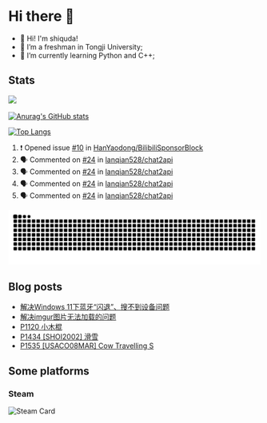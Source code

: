 # Hi there 👋

- 👋 Hi! I'm shiquda!
- 📖 I’m a freshman in Tongji University;
- 🌱 I’m currently learning Python and C++;

## Stats

![](https://komarev.com/ghpvc/?username=shiquda)

[![Anurag's GitHub stats](https://github-readme-stats.vercel.app/api?username=shiquda&theme=vue-dark&show_icons=true)](https://github.com/anuraghazra/github-readme-stats)

[![Top Langs](https://github-readme-stats.vercel.app/api/top-langs/?username=shiquda&theme=vue-dark&show_icons=true&hide=SCSS)](https://github.com/anuraghazra/github-readme-stats)

<!--START_SECTION:activity-->
1. ❗ Opened issue [#10](https://github.com/HanYaodong/BilibiliSponsorBlock/issues/10) in [HanYaodong/BilibiliSponsorBlock](https://github.com/HanYaodong/BilibiliSponsorBlock)
2. 🗣 Commented on [#24](https://github.com/lanqian528/chat2api/issues/24#issuecomment-2164858499) in [lanqian528/chat2api](https://github.com/lanqian528/chat2api)
3. 🗣 Commented on [#24](https://github.com/lanqian528/chat2api/issues/24#issuecomment-2161186530) in [lanqian528/chat2api](https://github.com/lanqian528/chat2api)
4. 🗣 Commented on [#24](https://github.com/lanqian528/chat2api/issues/24#issuecomment-2161067402) in [lanqian528/chat2api](https://github.com/lanqian528/chat2api)
5. 🗣 Commented on [#24](https://github.com/lanqian528/chat2api/issues/24#issuecomment-2160980766) in [lanqian528/chat2api](https://github.com/lanqian528/chat2api)
<!--END_SECTION:activity-->

<picture>
  <source media="(prefers-color-scheme: dark)" srcset="https://raw.githubusercontent.com/shiquda/shiquda/output/github-contribution-grid-snake-dark.svg">
  <source media="(prefers-color-scheme: light)" srcset="https://raw.githubusercontent.com/shiquda/shiquda/output/github-contribution-grid-snake.svg">
  <img alt="github contribution grid snake animation" src="https://raw.githubusercontent.com/shiquda/shiquda/output/github-contribution-grid-snake.svg">
</picture>

## Blog posts
<!-- BLOG-POST-LIST:START -->
- [解决Windows 11下蓝牙“闪退”、搜不到设备问题](https://shiquda.link/solve-annoying-bluetooth-problem-on-windows-11)
- [解决imgur图片无法加载的问题](https://shiquda.link/load-imgur-images)
- [P1120 小木棍](https://shiquda.link/P1120)
- [P1434 [SHOI2002] 滑雪](https://shiquda.link/articles/2024/05/28/1716902917595.html)
- [P1535 [USACO08MAR] Cow Travelling S](https://shiquda.link/P1535)
<!-- BLOG-POST-LIST:END -->

## Some platforms

### Steam

![Steam Card](https://card.yuy1n.io/card/76561199045221076/tokyonight,en,bg-FF0000-0033FF,games)

<!--
**shiquda/shiquda** is a ✨ _special_ ✨ repository because its `README.md` (this file) appears on your GitHub profile.

Here are some ideas to get you started:

- 🔭 I’m currently working on ...
- 🌱 I’m currently learning ...
- 👯 I’m looking to collaborate on ...
- 🤔 I’m looking for help with ...
- 💬 Ask me about ...
- 📫 How to reach me: ...
- 😄 Pronouns: ...
- ⚡ Fun fact: ...
-->
